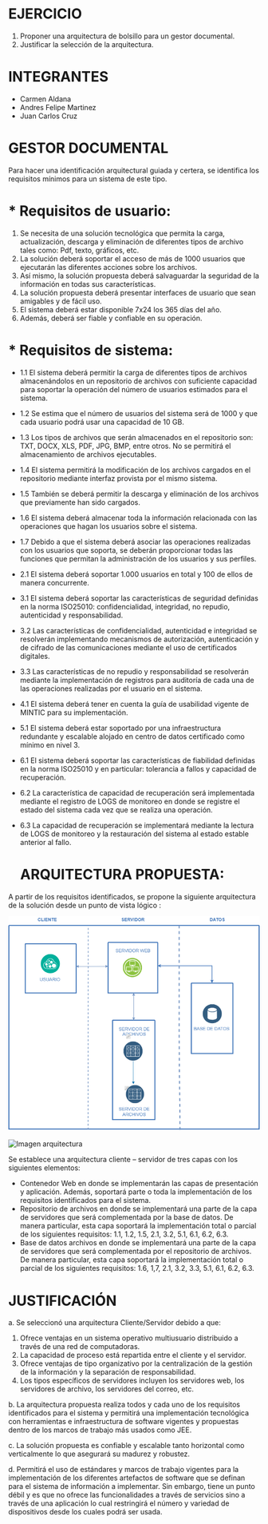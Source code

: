 # EJERCICIO

1. Proponer una arquitectura de bolsillo para un gestor documental.
2. Justificar la selección de la arquitectura.

# INTEGRANTES

* Carmen Aldana
* Andres Felipe Martinez
* Juan Carlos Cruz

# GESTOR DOCUMENTAL

Para hacer una identificación arquitectural guiada y certera, se identifica los requisitos mínimos para un sistema de este tipo.

# * Requisitos de usuario:

1.	Se necesita de una solución tecnológica que permita la carga, actualización, descarga y eliminación de diferentes tipos de archivo tales como: Pdf, texto, gráficos, etc.
2.	La solución deberá soportar el acceso de más de 1000 usuarios que ejecutarán las diferentes acciones sobre los archivos.
3.	Así mismo, la solución propuesta deberá salvaguardar la seguridad de la información en todas sus características.
4.	La solución propuesta deberá presentar interfaces de usuario que sean amigables y de fácil uso.
5.	El sistema deberá estar disponible 7x24 los 365 días del año.
6.	Además, deberá ser fiable y confiable en su operación.

# * Requisitos de sistema:

* 1.1 El sistema deberá permitir la carga de diferentes tipos de archivos almacenándolos en un repositorio de archivos con suficiente capacidad para soportar la operación del número de usuarios estimados para el sistema.
* 1.2 Se estima que el número de usuarios del sistema será de 1000 y que cada usuario podrá usar una capacidad de 10 GB.
* 1.3 Los tipos de archivos que serán almacenados en el repositorio son: TXT, DOCX, XLS, PDF, JPG, BMP, entre otros. No se permitirá el almacenamiento de archivos ejecutables.
* 1.4 El sistema permitirá la modificación de los archivos cargados en el repositorio mediante interfaz provista por el mismo sistema.
* 1.5 También se deberá permitir la descarga y eliminación de los archivos que previamente han sido cargados.
* 1.6 El sistema deberá almacenar toda la información relacionada con las operaciones que hagan los usuarios sobre el sistema.
* 1.7 Debido a que el sistema deberá asociar las operaciones realizadas con los usuarios que soporta, se deberán proporcionar todas las funciones que permitan la administración de los usuarios y sus perfiles.
* 2.1 El sistema deberá soportar 1.000 usuarios en total y 100 de ellos de manera concurrente.
* 3.1 El sistema deberá soportar las características de seguridad definidas en la norma ISO25010: confidencialidad, integridad, no repudio, autenticidad y responsabilidad.
* 3.2 Las características de confidencialidad, autenticidad e integridad se resolverán implementando mecanismos de autorización, autenticación y de cifrado de las comunicaciones mediante el uso de certificados digitales.
* 3.3 Las características de no repudio y responsabilidad se resolverán mediante la implementación de registros para auditoría de cada una de las operaciones realizadas por el usuario en el sistema.
* 4.1 El sistema deberá tener en cuenta la guía de usabilidad vigente de MINTIC para su implementación.
* 5.1 El sistema deberá estar soportado por una infraestructura redundante y escalable alojado en centro de datos certificado como mínimo en nivel 3.
* 6.1 El sistema deberá soportar las características de fiabilidad definidas en la norma ISO25010 y en particular: tolerancia a fallos y capacidad de recuperación.
* 6.2 La característica de capacidad de recuperación será implementada mediante el registro de LOGS de monitoreo en donde se registre el estado del sistema cada vez que se realiza una operación.
* 6.3 La capacidad de recuperación se implementará mediante la lectura de LOGS de monitoreo y la restauración del sistema al estado estable anterior al fallo.


   # ARQUITECTURA PROPUESTA:

A partir de los requisitos identificados, se propone la siguiente arquitectura de la solución desde un punto de vista lógico :

  ![Imagen arquitectura](https://github.com/cjaldanar/Arquitectura-Gestor-Documental/blob/master/Arquitectura%20Gestor%20Documental.png)

![Imagen arquitectura](https://github.com/cjaldanar/Arquitectura-Gestor-Documental/blob/master/Vista%20l%C3%B3gica%20de%20arquitectura.png)

Se establece una arquitectura cliente – servidor de tres capas con los siguientes elementos:

* Contenedor Web en donde se implementarán las capas de presentación y aplicación. Además, soportará parte o toda la implementación de los requisitos identificados para el sistema.
* Repositorio de archivos en donde se implementará una parte de la capa de servidores que será complementada por la base de datos. De manera particular, esta capa soportará la implementación total o parcial de los siguientes requisitos: 1.1, 1.2, 1.5, 2.1, 3.2, 5.1, 6.1, 6.2, 6.3.
* Base de datos archivos en donde se implementará una parte de la capa de servidores que será complementada por el repositorio de archivos. De manera particular, esta capa soportará la implementación total o parcial de los siguientes requisitos: 1.6, 1,7, 2.1, 3.2, 3.3, 5.1, 6.1, 6.2, 6.3.

# JUSTIFICACIÓN

a. Se seleccionó una arquitectura Cliente/Servidor debido a que:
1. Ofrece ventajas en un sistema operativo multiusuario distribuido a través de una red de computadoras.
2. La capacidad de proceso está repartida entre el cliente y el servidor.
3. Ofrece ventajas de tipo organizativo por la centralización de la gestión de la información y la separación de responsabilidad.
4. Los tipos específicos de servidores incluyen los servidores web, los servidores de archivo, los servidores del correo, etc.

b. La arquitectura propuesta realiza todos y cada uno de los requisitos identificados para el sistema y permitirá una implementación tecnológica con herramientas e infraestructura de software vigentes y propuestas dentro de los marcos de trabajo más usados como JEE.

c. La solución propuesta es confiable y escalable tanto horizontal como verticalmente lo que asegurará su madurez y robustez.

d. Permitirá el uso de estándares y marcos de trabajo vigentes para la implementación de los diferentes artefactos de software que se definan para el sistema de información a implementar. Sin embargo, tiene un punto débil y es que no ofrece las funcionalidades a través de servicios sino a través de una aplicación lo cual restringirá el número y variedad de dispositivos desde los cuales podrá ser usada. 
